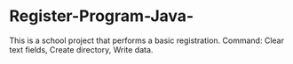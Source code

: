# Register-Program-Java-

This is a school project that performs a basic registration.
Command: Clear text fields, Create directory, Write data.
